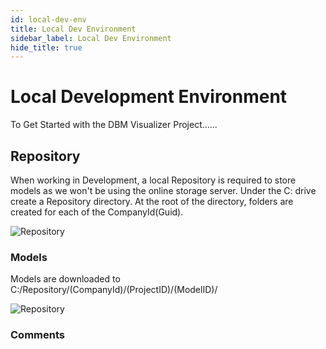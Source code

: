 ```yaml
---
id: local-dev-env
title: Local Dev Environment
sidebar_label: Local Dev Environment
hide_title: true
---
```


# Local Development Environment

To Get Started with the DBM Visualizer Project......

## Repository

When working in Development, a local Repository is required to store models as we won't be using the online storage server.
Under the C: drive create a Repository directory. At the root of the directory, folders are created for each of the CompanyId(Guid).

![Repository](/img/api/local-dev-env/c-repository.png)

### Models

Models are downloaded to C:/Repository/(CompanyId)/(ProjectID)/(ModelID)/

![Repository](/img/api/local-dev-env/models.png)

### Comments
